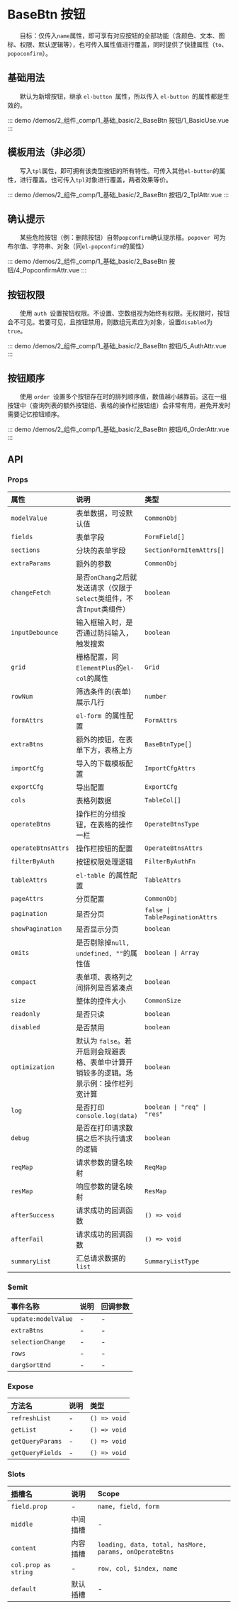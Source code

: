 # BaseBtn 按钮

&emsp;&emsp;目标：仅传入`name`属性，即可享有对应按钮的全部功能（含颜色、文本、图标、权限、默认逻辑等），也可传入属性值进行覆盖，同时提供了快捷属性（`to`、`popoconfirm`）。
## 基础用法

&emsp;&emsp;默认为新增按钮，继承 `el-button `属性，所以传入 `el-button `的属性都是生效的。

::: demo 
/demos/2_组件_comp/1_基础_basic/2_BaseBtn 按钮/1_BasicUse.vue
:::
## 模板用法（非必须）

&emsp;&emsp;写入`tpl`属性，即可拥有该类型按钮的所有特性。可传入其他`el-button`的属性，进行覆盖。也可传入`tpl`对象进行覆盖，两者效果等价。

::: demo 
/demos/2_组件_comp/1_基础_basic/2_BaseBtn 按钮/2_TplAttr.vue
:::
## 确认提示

&emsp;&emsp;某些危险按钮（例：删除按钮）自带`popconfirm`确认提示框。`popover `可为布尔值、字符串、对象（同`el-popconfirm`的属性）

::: demo 
/demos/2_组件_comp/1_基础_basic/2_BaseBtn 按钮/4_PopconfirmAttr.vue
:::
## 按钮权限

&emsp;&emsp;使用 `auth `设置按钮权限。不设置、空数组视为始终有权限。无权限时，按钮会不可见。若要可见，且按钮禁用，则数组元素应为对象，设置`disabled`为`true`。

::: demo 
/demos/2_组件_comp/1_基础_basic/2_BaseBtn 按钮/5_AuthAttr.vue
:::
## 按钮顺序

&emsp;&emsp;使用 `order `设置多个按钮存在时的排列顺序值，数值越小越靠前。这在一组按钮中（查询列表的额外按钮组、表格的操作栏按钮组）会非常有用，避免开发时需要记忆按钮顺序。

::: demo 
/demos/2_组件_comp/1_基础_basic/2_BaseBtn 按钮/6_OrderAttr.vue
:::


## API 

### Props

|属性|说明|类型|默认值|
|:---|:---|:---|:---|
|`modelValue`|表单数据，可设默认值|`CommonObj`|-|
|`fields`|表单字段|`FormField[]`|`[]`|
|`sections`|分块的表单字段|`SectionFormItemAttrs[]`|-|
|`extraParams`|额外的参数|`CommonObj`|-|
|`changeFetch`|是否`onChang`之后就发送请求（仅限于`Select`类组件，不含`Input`类组件）|`boolean`|`true`|
|`inputDebounce`|输入框输入时，是否通过防抖输入，触发搜索|`boolean`|`true`|
|`grid`|栅格配置，同`ElementPlus`的`el-col`的属性|`Grid`|`defaultGridAttrs`|
|`rowNum`|筛选条件的(表单)展示几行|`number`|-|
|`formAttrs`|`el-form `的属性配置|`FormAttrs`|`defaultFormAttrs`|
|`extraBtns`|额外的按钮，在表单下方，表格上方|`BaseBtnType[]`|-|
|`importCfg`|导入的下载模板配置|`ImportCfgAttrs`|-|
|`exportCfg`|导出配置|`ExportCfg`|{ `limit: 10000 `}|
|`cols`|表格列数据|`TableCol[]`|`[]`|
|`operateBtns`|操作栏的分组按钮，在表格的操作一栏|`OperateBtnsType`|-|
|`operateBtnsAttrs`|操作栏按钮的配置|`OperateBtnsAttrs`|-|
|`filterByAuth`|按钮权限处理逻辑|`FilterByAuthFn`|`true`|
|`tableAttrs`|`el-table `的属性配置|`TableAttrs`|`defaultTableAttrs`|
|`pageAttrs`|分页配置|`CommonObj`|-|
|`pagination`|是否分页|`false \| TablePaginationAttrs`|`defaultPagination`|
|`showPagination`|是否显示分页|`boolean`|`true`|
|`omits`|是否剔除掉`null, undefined, ""`的属性值|`boolean \| Array`|`true`|
|`compact`|表单项、表格列之间排列是否紧凑点|`boolean`|`_props.grid.xl < 6`|
|`size`|整体的控件大小|`CommonSize`|`defaultCommonSize`|
|`readonly`|是否只读|`boolean`|-|
|`disabled`|是否禁用|`boolean`|-|
|`optimization`|默认为 `false`。若开启则会规避表格、表单中计算开销较多的逻辑。场景示例：操作栏列宽计算|`boolean`|-|
|`log`|是否打印`console.log(data)`|`boolean \| "req" \| "res"`|-|
|`debug`|是否在打印请求数据之后不执行请求的逻辑|`boolean`|-|
|`reqMap`|请求参数的键名映射|`ReqMap`|`defaultReqMap`|
|`resMap`|响应参数的键名映射|`ResMap`|`defaultResMap`|
|`afterSuccess`|请求成功的回调函数|`() => void`|-|
|`afterFail`|请求成功的回调函数|`() => void`|-|
|`summaryList`|汇总请求数据的 `list`|`SummaryListType`|-|

### $emit

|事件名称|说明|回调参数|
|:---|:---|:---|
|`update:modelValue`|-|-|
|`extraBtns`|-|-|
|`selectionChange`|-|-|
|`rows`|-|-|
|`dargSortEnd`|-|-|

### Expose

|方法名|说明|类型|
|:---|:---|:---|
|`refreshList`|-|`() => void`|
|`getList`|-|`() => void`|
|`getQueryParams`|-|`() => void`|
|`getQueryFields`|-|`() => void`|

### Slots

|插槽名|说明|Scope|
|:---|:---|:---|
|`field.prop`|-|`name, field, form`|
|`middle`|中间插槽|-|
|`content`|内容插槽|`loading, data, total, hasMore, params, onOperateBtns`|
|`col.prop as string`|-|`row, col, $index, name`|
|`default`|默认插槽|-|
